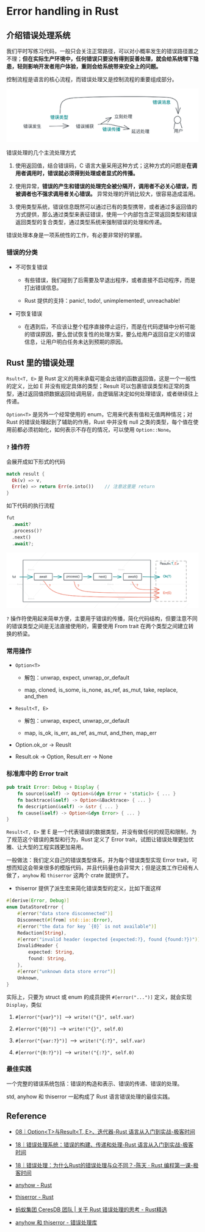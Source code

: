 # Error handling in Rust

## 介绍错误处理系统

我们平时写练习代码，一般只会关注正常路径，可以对小概率发生的错误路径置之不理；**但在实际生产环境中，任何错误只要没有得到妥善处理，就会给系统埋下隐患，轻则影响开发者用户体验，重则会给系统带来安全上的问题。**

控制流程是语言的核心流程，而错误处理又是控制流程的重要组成部分。

![](assets/2024-05-03-11-04-04-image.png)

错误处理的几个主流处理方式

1. 使用返回值，结合错误码，C 语言大量采用这种方式；这种方式的问题是**在调用者调用时，错误就必须得到处理或者显式的传播。**

2. 使用异常，**错误的产生和错误的处理完全被分隔开，调用者不必关心错误，而被调者也不强求调用者关心错误。** 异常处理的开销比较大，很容易造成滥用。

3. 使用类型系统，错误信息既然可以通过已有的类型携带，或者通过多返回值的方式提供，那么通过类型来表征错误，使用一个内部包含正常返回类型和错误返回类型的复合类型，通过类型系统来强制错误的处理和传递。

错误处理本身是一项系统性的工作，有必要非常好的掌握。

### 错误的分类

- 不可恢复错误
  
  - 有些错误，我们碰到了后需要及早退出程序，或者直接不启动程序，而是打出错误信息。
  
  - Rust 提供的支持：panic!, todo!, unimplemented!, unreachable!

- 可恢复错误
  
  - 在遇到后，不应该让整个程序直接停止运行，而是在代码逻辑中分析可能的错误原因，要么尝试恢复性的处理方案，要么给用户返回自定义的错误信息，让用户明白任务未达到预期的原因。



## Rust 里的错误处理

`Rsult<T, E>` 是 Rust 定义的用来承载可能会出错的函数返回值，这是一个一般性的定义，比如 E 并没有规定具体的类型；Result 可以包裹错误类型和正常的类型，通过返回值把数据返回给调用层，由逻辑层决定如何处理错误，或者继续往上传递。

`Option<T>` 是另外一个经常使用的 enum，它用来代表有值和无值两种情况；对 Rust 的错误处理起到了辅助的作用，Rust 中并没有 null 之类的类型，每个值在使用前都必须初始化，如何表示不存在的情况，可以使用 `Option::None`。

### `?` 操作符

会展开成如下形式的代码

```rust
match result {
  Ok(v) => v,
  Err(e) => return Err(e.into())    // 注意这里是 return
}
```

如下代码的执行流程

```rust
fut
  .await?
  .process()?
  .next()
  .await?;
```

![](assets/2024-05-05-13-33-00-image.png)

`?` 操作符使用起来简单方便，主要用于错误的传播，简化代码结构，但要注意不同的错误类型之间是无法直接使用的，需要使用 From trait 在两个类型之间建立转换的桥梁。

### 常用操作

- `Option<T>`
  
  - 解包：unwrap, expect, unwrap_or_default
  
  - map, cloned, is_some, is_none, as_ref, as_mut, take, replace, and_then

- `Result<T, E>` 
  
  - 解包：unwrap, expect, unwrap_or_default
  
  - map, is_ok, is_err, as_ref, as_mut, and_then, map_err

- Option.ok_or -> Reuslt

- Result.ok -> Option, Result.err -> None



### 标准库中的 Error trait

```rust
pub trait Error: Debug + Display {
    fn source(&self) -> Option<&(dyn Error + 'static)> { ... }
    fn backtrace(&self) -> Option<&Backtrace> { ... }
    fn description(&self) -> &str { ... }
    fn cause(&self) -> Option<&dyn Error> { ... }
}
```

`Result<T, E>` 里 E 是一个代表错误的数据类型，并没有做任何的规范和限制，为了规范这个错误的类型和行为，Rust 定义了 Error trait，试图让错误处理更加优雅、让大型的工程实践更加易用。

一般做法：我们定义自己的错误类型体系，并为每个错误类型实现 Error trait，可想而知这会带来很多的模版代码，并且代码量也会非常大；但是这类工作已经有人做了，`anyhow` 和 `thiserror` 这两个 crate 就提供了。

- thiserror 提供了派生宏来简化错误类型的定义，比如下面这样

```rust
#[derive(Error, Debug)]
enum DataStoreError {
    #[error("data store disconnected")]
    Disconnect(#[from] std::io::Error),
    #[error("the data for key `{0}` is not available")]
    Redaction(String),
    #[error("invalid header (expected {expected:?}, found {found:?})")]
    InvalidHeader {
        expected: String,
        found: String,
    },
    #[error("unknown data store error")]
    Unknown,
}
```

实际上，只要为 struct 或 enum 的成员提供 `#[error("...")]` 定义，就会实现 `Display`，类似

1. `#[error("{var}")]` ⟶ `write!("{}", self.var)`

2. `#[error("{0}")]` ⟶ `write!("{}", self.0)`

3. `#[error("{var:?}")]` ⟶ `write!("{:?}", self.var)`

4. `#[error("{0:?}")]` ⟶ `write!("{:?}", self.0)`

### 最佳实践

一个完整的错误系统包括：错误的构造和表示、错误的传递、错误的处理。

std, anyhow 和 thiserror 一起构成了 Rust 语言错误处理的最佳实践。

## Reference

- [08｜Option&lt;T&gt;与Result&lt;T, E&gt;、迭代器-Rust 语言从入门到实战-极客时间](https://time.geekbang.org/column/article/722702)

- [18｜错误处理系统：错误的构建、传递和处理-Rust 语言从入门到实战-极客时间](https://time.geekbang.org/column/article/729009)

- [18｜错误处理：为什么Rust的错误处理与众不同？-陈天 · Rust 编程第一课-极客时间](https://time.geekbang.org/column/article/424002)

- [anyhow - Rust](https://docs.rs/anyhow/latest/anyhow/index.html)

- [thiserror - Rust](https://docs.rs/thiserror/latest/thiserror/)

- [蚂蚁集团 CeresDB 团队 | 关于 Rust 错误处理的思考 - Rust精选](https://rustmagazine.github.io/rust_magazine_2021/chapter_2/rust_error_handle.html)

- [anyhow 和 thiserror - 错误处理库](https://rustcc.cn/article?id=6dcbf032-0483-4980-8bfe-c64a7dfb33c7)